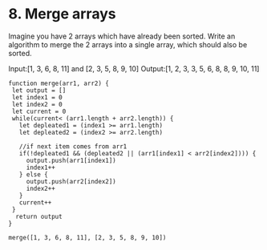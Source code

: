 # 8. Merge arrays

Imagine you have 2 arrays which have already been sorted. Write an algorithm to merge the 2 arrays into a single array, which should also be sorted.

Input:[1, 3, 6, 8, 11] and [2, 3, 5, 8, 9, 10] Output:[1, 2, 3, 3, 5, 6, 8, 8, 9, 10, 11]

````
function merge(arr1, arr2) {
 let output = []
 let index1 = 0 
 let index2 = 0
 let current = 0
 while(current< (arr1.length + arr2.length)) {
   let depleated1 = (index1 >= arr1.length)
   let depleated2 = (index2 >= arr2.length)  
   
   //if next item comes from arr1
   if(!depleated1 && (depleated2 || (arr1[index1] < arr2[index2]))) {
     output.push(arr1[index1])
     index1++
   } else {
     output.push(arr2[index2])
     index2++
   }
   current++
 }
  return output
}

merge([1, 3, 6, 8, 11], [2, 3, 5, 8, 9, 10])
````
